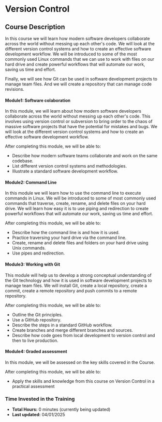 # Version Control

## Course Description

In this course we will learn how modern software developers collaborate across the world without messing up each other's code. We will look at the different version control systems and how to create an effective software development workflow. We will be introduced to some of the most commonly used Linux commands that we can use to work with files on our hard drive and create powerful workflows that will automate our work, saving us time and effort. 

Finally, we will see how Git can be used in software development projects to manage team files. And we will create a repository that can manage code revisions.

#### Module1: Software colaboration

In this module, we will learn about how modern software developers collaborate across the world without messing up each other's code. This involves using version control or subversion to bring order to the chaos of massive software projects that have the potential for mistakes and bugs. We will look at the different version control systems and how to create an effective software development workflow.

After completing this module, we will be able to:

- Describe how modern software teams collaborate and work on the same codebase.
- List different version control systems and methodologies.
- Illustrate a standard software development workflow.

#### Module2: Command Line
In this module we will learn how to use the command line to execute commands in Linux. We will be introduced to some of most commonly used commands that traverse, create, rename, and delete files on your hard drive. We will learn how easy it is to use piping and redirection to create powerful workflows that will automate our work, saving us time and effort.

After completing this module, we will be able to:

- Describe how the command line is and how it is used.
- Practice traversing your hard drive via the command line.
- Create, rename and delete files and folders on your hard drive using Unix commands.
- Use pipes and redirection.

#### Module3: Working with Git
This module will help us to develop a strong conceptual understanding of the Git technology and how it is used in software development projects to manage team files. We will install Git, create a local repository, create a commit, create a remote repository and push commits to a remote repository.

After completing this module, we will be able to:

- Outline the Git principles.
- Use a GitHub repository.
- Describe the steps in a standard GitHub workflow.
- Create branches and merge different branches and sources.
- Describe how code goes from local development to version control and then to live production.

#### Module4: Graded assessment

In this module, we will be assessed on the key skills covered in the Course.

After completing this module, we will be able to:

- Apply the skills and knowledge from this course on Version Control in a practical assessment

### Time Invested in the Training

- **Total Hours:** 0 minutes (currently being updated)
- **Last updated:** 04/01/2025